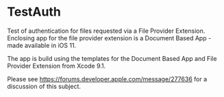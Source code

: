 # TestAuth
Test of authentication for files requested via a File Provider Extension. Enclosing app for the file provider extension is a Document Based App - made available in iOS 11.

The app is build using the templates for the Document Based App and File Provider Extension from Xcode 9.1.

Please see https://forums.developer.apple.com/message/277636 for a discussion of this subject.
